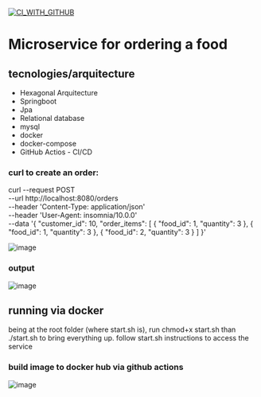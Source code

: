 [![CI_WITH_GITHUB](https://github.com/lcmartins/food/actions/workflows/docker-publish.yml/badge.svg)](https://github.com/lcmartins/food/actions/workflows/docker-publish.yml)
# Microservice for ordering a food

## tecnologies/arquitecture

- Hexagonal Arquitecture
- Springboot
- Jpa
- Relational database
- mysql
- docker
- docker-compose
- GitHub Actios - CI/CD

### curl to create an order:

curl --request POST \
  --url http://localhost:8080/orders \
  --header 'Content-Type: application/json' \
  --header 'User-Agent: insomnia/10.0.0' \
  --data '{
	"customer_id": 10,
	"order_items": [
		{
			"food_id": 1,
			"quantity": 3
		},
		{
			"food_id": 1,
			"quantity": 3
		},
		{
			"food_id": 2,
			"quantity": 3
		}
	]
}'

![image](https://github.com/user-attachments/assets/f657422f-b413-490a-a36d-dbbfab2a2669)

### output
![image](https://github.com/user-attachments/assets/85a03531-a68f-4bc4-b478-68bbeed646e1)

## running via docker
being at the root folder (where start.sh is), run chmod+x start.sh
than ./start.sh to bring everything up. follow start.sh instructions to access the service


### build image to docker hub via github actions
![image](https://github.com/user-attachments/assets/82829bf3-826f-4585-a304-8dcb3be4c2c3)
